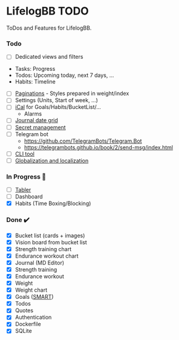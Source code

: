 # LifelogBB TODO

ToDos and Features for LifelogBB.

### Todo

- [ ] Dedicated views and filters
 - Tasks: Progress
 - Todos: Upcoming today, next 7 days, ...
 - Habits: Timeline
- [ ] [Paginations](https://learn.microsoft.com/en-us/aspnet/core/data/ef-mvc/sort-filter-page?view=aspnetcore-6.0) - Styles prepared in weight/index
- [ ] Settings (Units, Start of week, ...)
- [ ] [iCal](https://github.com/rianjs/ical.net) for Goals/Habits/BucketList/...
  - Alarms
- [ ] [Journal date grid](https://github.com/usememos/memos)
- [ ] [Secret management](https://learn.microsoft.com/en-us/aspnet/core/security/app-secrets?view=aspnetcore-6.0&tabs=windows)
- [ ] Telegram bot
  - https://github.com/TelegramBots/Telegram.Bot
  - https://telegrambots.github.io/book/2/send-msg/index.html
- [ ] [CLI tool](https://github.com/gui-cs/Terminal.Gui)
- [ ] [Globalization and localization](https://learn.microsoft.com/en-us/aspnet/core/fundamentals/localization?view=aspnetcore-6.0)

### In Progress :construction:

- [ ] [Tabler](https://github.com/tabler)
- [ ] Dashboard
- [x] Habits (Time Boxing/Blocking)

### Done :heavy_check_mark:

- [x] Bucket list (cards + images)
- [x] Vision board from bucket list
- [x] Strength training chart
- [x] Endurance workout chart
- [x] Journal (MD Editor)
- [x] Strength training
- [x] Endurance workout
- [x] Weight
- [x] Weight chart
- [x] Goals ([SMART](https://en.wikipedia.org/wiki/SMART_criteria))
- [x] Todos
- [x] Quotes
- [x] Authentication
- [x] Dockerfile
- [x] SQLite
